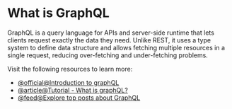 # What is GraphQL

GraphQL is a query language for APIs and server-side runtime that lets clients request exactly the data they need. Unlike REST, it uses a type system to define data structure and allows fetching multiple resources in a single request, reducing over-fetching and under-fetching problems.

Visit the following resources to learn more:

- [@official@Introduction to graphQL](https://graphql.org/learn/)
- [@article@Tutorial - What is graphQL?](https://www.howtographql.com/basics/0-introduction/)
- [@feed@Explore top posts about GraphQL](https://app.daily.dev/tags/graphql?ref=roadmapsh)